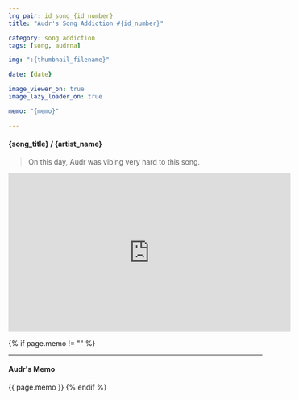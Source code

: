 ```yaml
---
lng_pair: id_song_{id_number}
title: "Audr's Song Addiction #{id_number}"

category: song addiction
tags: [song, audrna]

img: ":{thumbnail_filename}"

date: {date}

image_viewer_on: true
image_lazy_loader_on: true

memo: "{memo}"

---
```


<!-- outline-start -->
#### {song_title} / {artist_name}
<!-- outline-end -->

> On this day, Audr was vibing very hard to this song.

<iframe
  width="560"
  height="315"
  src="https://www.youtube.com/embed/{video_id}"
  title="YouTube video player"
  frameborder="0"
  allow="accelerometer; clipboard-write; encrypted-media; gyroscope; picture-in-picture; web-share"
  referrerpolicy="strict-origin-when-cross-origin"
  allowfullscreen
  data-align="center"
></iframe>

{% if page.memo != "" %}
<hr>

#### Audr's Memo

{{ page.memo }}
{% endif %}

